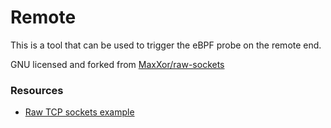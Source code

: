# Remote

This is a tool that can be used to trigger the eBPF probe on the remote end.

GNU licensed and forked from [MaxXor/raw-sockets](https://github.com/MaxXor/raw-sockets-example/blob/master/rawsockets.c)

### Resources

- [Raw TCP sockets example](https://github.com/MaxXor/raw-sockets-example/blob/master/rawsockets.c)

